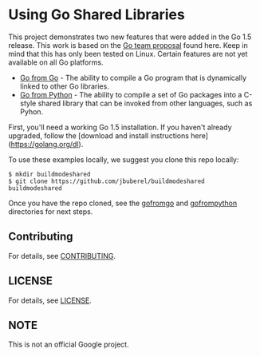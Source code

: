 # Using Go Shared Libraries

This project demonstrates two new features that were added in the Go 1.5
release. This work is based on the [Go team proposal](https://docs.google.com/document/d/1nr-TQHw_er6GOQRsF6T43GGhFDelrAP0NqSS_00RgZQ/edit) found here. Keep in mind that this has only been tested on Linux. Certain
features are not yet available on all Go platforms.

*  [Go from Go](./gofromgo) - The ability to compile a Go program that is 
dynamically linked to other Go libraries.
* [Go from Python](./gofrompython) - The ability to compile a set of Go 
packages into a C-style shared library that can be invoked from other 
languages, such as Pyhon.

First, you'll need a working Go 1.5 installation. If you haven't already
upgraded, follow the [download and install instructions here]
(https://golang.org/dl).

To use these examples locally, we suggest you clone this repo locally:

```
$ mkdir buildmodeshared
$ git clone https://github.com/jbuberel/buildmodeshared buildmodeshared
```

Once you have the repo cloned, see the [gofromgo](./gofromgo) and 
[gofrompython](./gofrompython) directories for next steps.

## Contributing

For details, see [CONTRIBUTING](./CONTRIBUTING.md).

## LICENSE

For details, see [LICENSE](./LICENSE.md).

## NOTE

This is not an official Google project.
